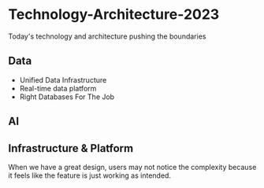 # Technology-Architecture-2023

Today's technology and architecture pushing the boundaries


## Data
* Unified Data Infrastructure 
* Real-time data platform
* Right Databases For The Job

## AI

## Infrastructure & Platform  




When we have a great design, users may not notice the complexity because it feels like the feature is just working as intended. 
